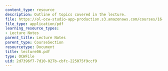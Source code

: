 ```yaml
---
content_type: resource
description: Outline of topics covered in the lecture.
file: https://ol-ocw-studio-app-production.s3.amazonaws.com/courses/16-322-stochastic-estimation-and-control-fall-2004/2d7396f77d10027bcbfc225075f9ccf9_lecture06.pdf
file_type: application/pdf
learning_resource_types:
- Lecture Notes
parent_title: Lecture Notes
parent_type: CourseSection
resourcetype: Document
title: lecture06.pdf
type: OCWFile
uid: 2d7396f7-7d10-027b-cbfc-225075f9ccf9
---
```


